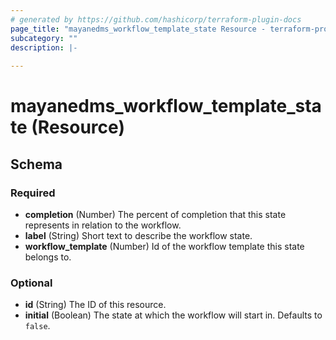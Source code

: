 ```yaml
---
# generated by https://github.com/hashicorp/terraform-plugin-docs
page_title: "mayanedms_workflow_template_state Resource - terraform-provider-mayan-edms"
subcategory: ""
description: |-
  
---
```


# mayanedms_workflow_template_state (Resource)





<!-- schema generated by tfplugindocs -->
## Schema

### Required

- **completion** (Number) The percent of completion that this state represents in relation to the workflow.
- **label** (String) Short text to describe the workflow state.
- **workflow_template** (Number) Id of the workflow template this state belongs to.

### Optional

- **id** (String) The ID of this resource.
- **initial** (Boolean) The state at which the workflow will start in. Defaults to `false`.


